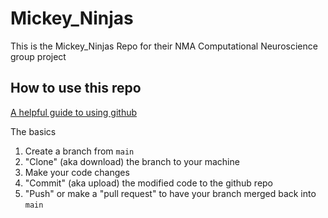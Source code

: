 # Mickey_Ninjas

This is the Mickey_Ninjas Repo for their NMA Computational Neuroscience group project

## How to use this repo

[A helpful guide to using github](https://guides.github.com/activities/hello-world/)

The basics
1) Create a branch from `main`
2) "Clone" (aka download) the branch to your machine
3) Make your code changes
4) "Commit" (aka upload) the modified code to the github repo
5) "Push" or make a "pull request" to have your branch merged back into `main`
